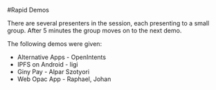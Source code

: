 #Rapid Demos

There are several presenters in the session, each presenting to a small group. After 5 minutes the group moves on to the next demo.

The following demos were given:

* Alternative Apps - OpenIntents
* IPFS on Android - ligi
* Giny Pay - Alpar Szotyori
* Web Opac App - Raphael, Johan

